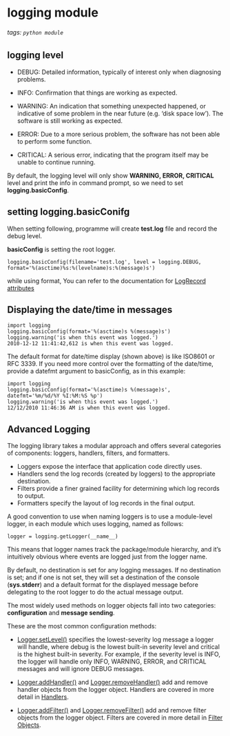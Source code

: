 # logging module
###### tags: `python module`

## logging level
- DEBUG: Detailed information, typically of interest only when diagnosing problems.

- INFO: Confirmation that things are working as expected.

- WARNING: An indication that something unexpected happened, or indicative of some problem in the near future (e.g. ‘disk space low’). The software is still working as expected.

- ERROR: Due to a more serious problem, the software has not been able to perform some function.

- CRITICAL: A serious error, indicating that the program itself may be unable to continue running.

By default, the logging level will only show **WARNING, ERROR, CRITICAL** level and print the info in command prompt, so we need to set **logging.basicConfig**.

## setting logging.basicConifg
When setting following, programme will create **test.log** file and record the debug level.

**basicConfig** is setting the root logger.
```python=
logging.basicConfig(filename='test.log', level = logging.DEBUG, format='%(asctime)%s:%(levelname)s:%(message)s')

```

while using format, You can refer to the documentation for [LogRecord attributes](https://docs.python.org/3/library/logging.html#logrecord-attributes)

## Displaying the date/time in messages
```python=
import logging
logging.basicConfig(format='%(asctime)s %(message)s')
logging.warning('is when this event was logged.')
2010-12-12 11:41:42,612 is when this event was logged.
```
The default format for date/time display (shown above) is like ISO8601 or RFC 3339. If you need more control over the formatting of the date/time, provide a datefmt argument to basicConfig, as in this example:
```python=
import logging
logging.basicConfig(format='%(asctime)s %(message)s', datefmt='%m/%d/%Y %I:%M:%S %p')
logging.warning('is when this event was logged.')
12/12/2010 11:46:36 AM is when this event was logged.
```

## Advanced Logging
The logging library takes a modular approach and offers several categories of components: loggers, handlers, filters, and formatters.

- Loggers expose the interface that application code directly uses.
- Handlers send the log records (created by loggers) to the appropriate destination.
- Filters provide a finer grained facility for determining which log records to output.
- Formatters specify the layout of log records in the final output.

A good convention to use when naming loggers is to use a module-level logger, in each module which uses logging, named as follows:
```python=
logger = logging.getLogger(__name__)
```

This means that logger names track the package/module hierarchy, and it’s intuitively obvious where events are logged just from the logger name.

By default, no destination is set for any logging messages.  If no destination is set; and if one is not set, they will set a destination of the console (**sys.stderr**) and a default format for the displayed message before delegating to the root logger to do the actual message output.

The most widely used methods on logger objects fall into two categories: **configuration** and **message sending**.

These are the most common configuration methods:
- [Logger.setLevel()](https://docs.python.org/3/library/logging.html#logging.Logger.setLevel) specifies the lowest-severity log message a logger will handle, where debug is the lowest built-in severity level and critical is the highest built-in severity. For example, if the severity level is INFO, the logger will handle only INFO, WARNING, ERROR, and CRITICAL messages and will ignore DEBUG messages.

- [Logger.addHandler()](https://docs.python.org/3/library/logging.html#logging.Logger.addHandler) and [Logger.removeHandler()](https://docs.python.org/3/library/logging.html#logging.Logger.removeHandler) add and remove handler objects from the logger object. Handlers are covered in more detail in [Handlers](https://docs.python.org/3/howto/logging.html#handler-basic).

- [Logger.addFilter()](https://docs.python.org/3/library/logging.html#logging.Logger.addFilter) and [Logger.removeFilter()](https://docs.python.org/3/library/logging.html#logging.Logger.removeFilter) add and remove filter objects from the logger object. Filters are covered in more detail in [Filter Objects](https://docs.python.org/3/library/logging.html#filter).


